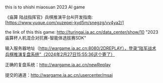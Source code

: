 this is to shishi miaosuan 2023 AI game

《庙算 陆战指挥官》兵棋推演平台AI开发指南: \[<https://www.yuque.com/xuzepei-kyd5m/snegzg/vv4ya2/>]

the link of this this game: http://turingai.ia.ac.cn/data_center/show/10
"2023庙算杯人机混合对抗赛-智能体选拔赛SDK"

输入服务器地址（http://wargame.ia.ac.cn:8080/2DREPLAY），登录“陆军战术兵棋推演复盘系统”（2024年2月27日15:55:36这个寄了）

正确的复盘系统：http://wargame.ia.ac.cn/newReplay

提交的通道：http://wargame.ia.ac.cn/usercenter/msai
